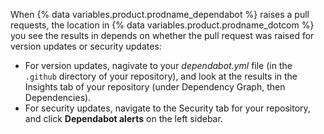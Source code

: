 When {% data variables.product.prodname_dependabot %} raises a pull requests, the location in {% data variables.product.prodname_dotcom %} you see the results in depends on whether the pull request was raised for version updates or security updates:
- For version updates, nagivate to your _dependabot.yml_ file (in the `.github` directory of your repository), and look at the results in the Insights tab of your repository (under Dependency Graph, then Dependencies). 
- For security updates, navigate to the Security tab for your repository, and click **Dependabot alerts** on the left sidebar.